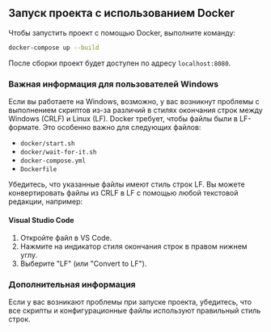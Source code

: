 
## Запуск проекта с использованием Docker

Чтобы запустить проект с помощью Docker, выполните команду:

```bash
docker-compose up --build
```

После сборки проект будет доступен по адресу `localhost:8080`.

### Важная информация для пользователей Windows

Если вы работаете на Windows, возможно, у вас возникнут проблемы с выполнением скриптов из-за различий в стилях окончания строк между Windows (CRLF) и Linux (LF). Docker требует, чтобы файлы были в LF-формате. Это особенно важно для следующих файлов:

- `docker/start.sh`
- `docker/wait-for-it.sh`
- `docker-compose.yml`
- `Dockerfile`

Убедитесь, что указанные файлы имеют стиль строк LF. Вы можете конвертировать файлы из CRLF в LF с помощью любой текстовой редакции, например:

#### Visual Studio Code

1. Откройте файл в VS Code.
2. Нажмите на индикатор стиля окончания строк в правом нижнем углу.
3. Выберите "LF" (или "Convert to LF").

### Дополнительная информация

Если у вас возникают проблемы при запуске проекта, убедитесь, что все скрипты и конфигурационные файлы используют правильный стиль строк.
